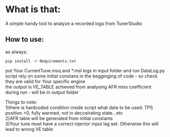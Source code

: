 # What is that:
A simple handy tool to analyze a recorded logs from TunerStudio

## How to use:

as always: 
```
pip install -r Requirements.txt
```
put Your CurrentTune.msq and *.msl logs in input folder and run DataLog.py   
script rely on some initial constans in the begginging of code  -  so check they are valid for Your specific engine  
the output is VE_TABLE achieved from analysing AFR miss coefficient during run - will be in output folder  

Things to note:  
1)there is hardcoded condition inside script what data to be used:  TPS position >0,  fully warmed,  not in deccelrating state...etc  
2)AFR table will be generated from initial constants  
3)Your tune must have a correct injector input lag set. Otherwise this will lead to wrong VE table
